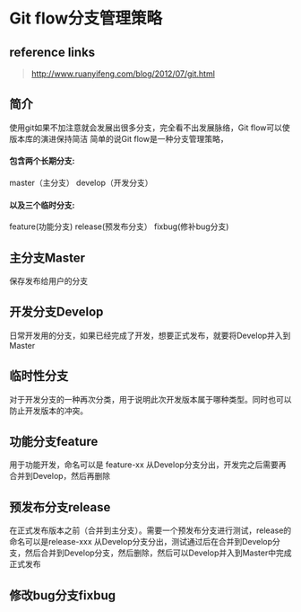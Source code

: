 # Git flow分支管理策略

## reference links

> http://www.ruanyifeng.com/blog/2012/07/git.html

## 简介

使用git如果不加注意就会发展出很多分支，完全看不出发展脉络，Git flow可以使版本库的演进保持简洁
简单的说Git flow是一种分支管理策略，

#### 包含两个长期分支:

master（主分支）
develop（开发分支）

#### 以及三个临时分支:

feature(功能分支)
release(预发布分支）
fixbug(修补bug分支)

## 主分支Master

保存发布给用户的分支

## 开发分支Develop

日常开发用的分支，如果已经完成了开发，想要正式发布，就要将Develop并入到Master

## 临时性分支

对于开发分支的一种再次分类，用于说明此次开发版本属于哪种类型。同时也可以防止开发版本的冲突。

## 功能分支feature

用于功能开发，命名可以是 feature-xx
从Develop分支分出，开发完之后需要再合并到Develop，然后再删除

## 预发布分支release

在正式发布版本之前（合并到主分支）。需要一个预发布分支进行测试，release的命名可以是release-xxx
从Develop分支分出，测试通过后在合并到Develop分支，然后合并到Develop分支，然后删除，然后可以Develop并入到Master中完成正式发布

## 修改bug分支fixbug